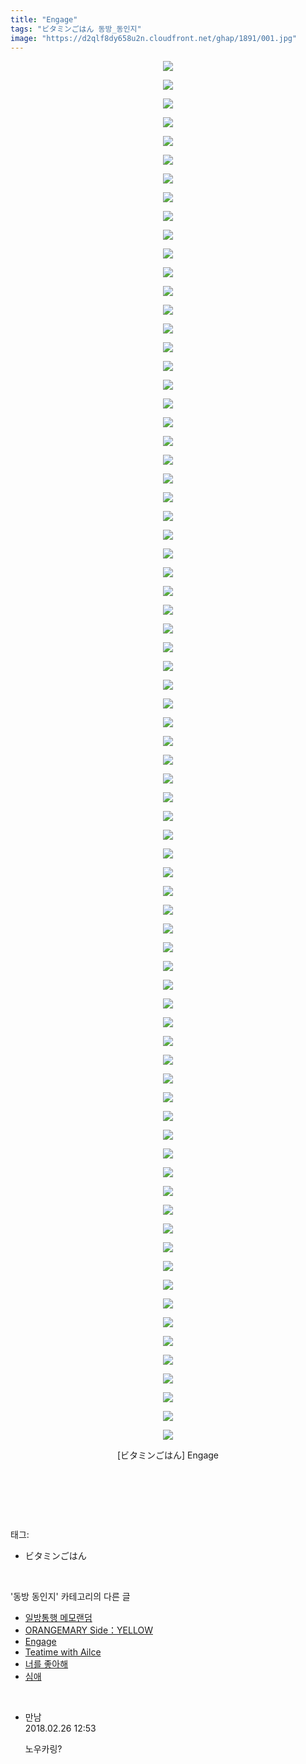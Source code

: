 ```yaml
---
title: "Engage"
tags: "ビタミンごはん 동방_동인지"
image: "https://d2qlf8dy658u2n.cloudfront.net/ghap/1891/001.jpg"
---
```

<div class="article">
<p style="text-align: center; clear: none; float: none;"><img src="{{ site.imgserver12 }}/ghap/1891/001.jpg"/></p>
<p style="text-align: center; clear: none; float: none;"><img src="{{ site.imgserver12 }}/ghap/1891/002.jpg"/></p>
<p style="text-align: center; clear: none; float: none;"><img src="{{ site.imgserver12 }}/ghap/1891/003.jpg"/></p>
<p style="text-align: center; clear: none; float: none;"><img src="{{ site.imgserver12 }}/ghap/1891/004.jpg"/></p>
<p style="text-align: center; clear: none; float: none;"><img src="{{ site.imgserver12 }}/ghap/1891/005.jpg"/></p>
<p style="text-align: center; clear: none; float: none;"><img src="{{ site.imgserver12 }}/ghap/1891/006.jpg"/></p>
<p style="text-align: center; clear: none; float: none;"><img src="{{ site.imgserver12 }}/ghap/1891/007.jpg"/></p>
<p style="text-align: center; clear: none; float: none;"><img src="{{ site.imgserver12 }}/ghap/1891/008.jpg"/></p>
<p style="text-align: center; clear: none; float: none;"><img src="{{ site.imgserver12 }}/ghap/1891/009.jpg"/></p>
<p style="text-align: center; clear: none; float: none;"><img src="{{ site.imgserver12 }}/ghap/1891/010.jpg"/></p>
<p style="text-align: center; clear: none; float: none;"><img src="{{ site.imgserver12 }}/ghap/1891/011.jpg"/></p>
<p style="text-align: center; clear: none; float: none;"><img src="{{ site.imgserver12 }}/ghap/1891/012.jpg"/></p>
<p style="text-align: center; clear: none; float: none;"><img src="{{ site.imgserver12 }}/ghap/1891/013.jpg"/></p>
<p style="text-align: center; clear: none; float: none;"><img src="{{ site.imgserver12 }}/ghap/1891/014.jpg"/></p>
<p style="text-align: center; clear: none; float: none;"><img src="{{ site.imgserver12 }}/ghap/1891/015.jpg"/></p>
<p style="text-align: center; clear: none; float: none;"><img src="{{ site.imgserver12 }}/ghap/1891/016.jpg"/></p>
<p style="text-align: center; clear: none; float: none;"><img src="{{ site.imgserver12 }}/ghap/1891/017.jpg"/></p>
<p style="text-align: center; clear: none; float: none;"><img src="{{ site.imgserver12 }}/ghap/1891/018.jpg"/></p>
<p style="text-align: center; clear: none; float: none;"><img src="{{ site.imgserver12 }}/ghap/1891/019.jpg"/></p>
<p style="text-align: center; clear: none; float: none;"><img src="{{ site.imgserver12 }}/ghap/1891/020.jpg"/></p>
<p style="text-align: center; clear: none; float: none;"><img src="{{ site.imgserver12 }}/ghap/1891/021.jpg"/></p>
<p style="text-align: center; clear: none; float: none;"><img src="{{ site.imgserver12 }}/ghap/1891/022.jpg"/></p>
<p style="text-align: center; clear: none; float: none;"><img src="{{ site.imgserver12 }}/ghap/1891/023.jpg"/></p>
<p style="text-align: center; clear: none; float: none;"><img src="{{ site.imgserver12 }}/ghap/1891/024.jpg"/></p>
<p style="text-align: center; clear: none; float: none;"><img src="{{ site.imgserver12 }}/ghap/1891/025.jpg"/></p>
<p style="text-align: center; clear: none; float: none;"><img src="{{ site.imgserver12 }}/ghap/1891/026.jpg"/></p>
<p style="text-align: center; clear: none; float: none;"><img src="{{ site.imgserver12 }}/ghap/1891/027.jpg"/></p>
<p style="text-align: center; clear: none; float: none;"><img src="{{ site.imgserver12 }}/ghap/1891/028.jpg"/></p>
<p style="text-align: center; clear: none; float: none;"><img src="{{ site.imgserver12 }}/ghap/1891/029.jpg"/></p>
<p style="text-align: center; clear: none; float: none;"><img src="{{ site.imgserver12 }}/ghap/1891/030.jpg"/></p>
<p style="text-align: center; clear: none; float: none;"><img src="{{ site.imgserver12 }}/ghap/1891/031.jpg"/></p>
<p style="text-align: center; clear: none; float: none;"><img src="{{ site.imgserver12 }}/ghap/1891/032.jpg"/></p>
<p style="text-align: center; clear: none; float: none;"><img src="{{ site.imgserver12 }}/ghap/1891/033.jpg"/></p>
<p style="text-align: center; clear: none; float: none;"><img src="{{ site.imgserver12 }}/ghap/1891/034.jpg"/></p>
<p style="text-align: center; clear: none; float: none;"><img src="{{ site.imgserver12 }}/ghap/1891/035.jpg"/></p>
<p style="text-align: center; clear: none; float: none;"><img src="{{ site.imgserver12 }}/ghap/1891/036.jpg"/></p>
<p style="text-align: center; clear: none; float: none;"><img src="{{ site.imgserver12 }}/ghap/1891/037.jpg"/></p>
<p style="text-align: center; clear: none; float: none;"><img src="{{ site.imgserver12 }}/ghap/1891/038.jpg"/></p>
<p style="text-align: center; clear: none; float: none;"><img src="{{ site.imgserver12 }}/ghap/1891/039.jpg"/></p>
<p style="text-align: center; clear: none; float: none;"><img src="{{ site.imgserver12 }}/ghap/1891/040.jpg"/></p>
<p style="text-align: center; clear: none; float: none;"><img src="{{ site.imgserver12 }}/ghap/1891/041.jpg"/></p>
<p style="text-align: center; clear: none; float: none;"><img src="{{ site.imgserver12 }}/ghap/1891/042.jpg"/></p>
<p style="text-align: center; clear: none; float: none;"><img src="{{ site.imgserver12 }}/ghap/1891/043.jpg"/></p>
<p style="text-align: center; clear: none; float: none;"><img src="{{ site.imgserver12 }}/ghap/1891/044.jpg"/></p>
<p style="text-align: center; clear: none; float: none;"><img src="{{ site.imgserver12 }}/ghap/1891/045.jpg"/></p>
<p style="text-align: center; clear: none; float: none;"><img src="{{ site.imgserver12 }}/ghap/1891/046.jpg"/></p>
<p style="text-align: center; clear: none; float: none;"><img src="{{ site.imgserver12 }}/ghap/1891/047.jpg"/></p>
<p style="text-align: center; clear: none; float: none;"><img src="{{ site.imgserver12 }}/ghap/1891/048.jpg"/></p>
<p style="text-align: center; clear: none; float: none;"><img src="{{ site.imgserver12 }}/ghap/1891/049.jpg"/></p>
<p style="text-align: center; clear: none; float: none;"><img src="{{ site.imgserver12 }}/ghap/1891/050.jpg"/></p>
<p style="text-align: center; clear: none; float: none;"><img src="{{ site.imgserver12 }}/ghap/1891/051.jpg"/></p>
<p style="text-align: center; clear: none; float: none;"><img src="{{ site.imgserver12 }}/ghap/1891/052.jpg"/></p>
<p style="text-align: center; clear: none; float: none;"><img src="{{ site.imgserver12 }}/ghap/1891/053.jpg"/></p>
<p style="text-align: center; clear: none; float: none;"><img src="{{ site.imgserver12 }}/ghap/1891/054.jpg"/></p>
<p style="text-align: center; clear: none; float: none;"><img src="{{ site.imgserver12 }}/ghap/1891/055.jpg"/></p>
<p style="text-align: center; clear: none; float: none;"><img src="{{ site.imgserver12 }}/ghap/1891/056.jpg"/></p>
<p style="text-align: center; clear: none; float: none;"><img src="{{ site.imgserver12 }}/ghap/1891/057.jpg"/></p>
<p style="text-align: center; clear: none; float: none;"><img src="{{ site.imgserver12 }}/ghap/1891/058.jpg"/></p>
<p style="text-align: center; clear: none; float: none;"><img src="{{ site.imgserver12 }}/ghap/1891/059.jpg"/></p>
<p style="text-align: center; clear: none; float: none;"><img src="{{ site.imgserver12 }}/ghap/1891/060.jpg"/></p>
<p style="text-align: center; clear: none; float: none;"><img src="{{ site.imgserver12 }}/ghap/1891/061.jpg"/></p>
<p style="text-align: center; clear: none; float: none;"><img src="{{ site.imgserver12 }}/ghap/1891/062.jpg"/></p>
<p style="text-align: center; clear: none; float: none;"><img src="{{ site.imgserver12 }}/ghap/1891/063.jpg"/></p>
<p style="text-align: center; clear: none; float: none;"><img src="{{ site.imgserver12 }}/ghap/1891/064.jpg"/></p>
<p style="text-align: center; clear: none; float: none;"><img src="{{ site.imgserver12 }}/ghap/1891/065.jpg"/></p>
<p style="text-align: center; clear: none; float: none;"><img src="{{ site.imgserver12 }}/ghap/1891/066.jpg"/></p>
<p style="text-align: center; clear: none; float: none;"><img src="{{ site.imgserver12 }}/ghap/1891/067.jpg"/></p>
<p style="text-align: center; clear: none; float: none;"><img src="{{ site.imgserver12 }}/ghap/1891/068.jpg"/></p>
<p style="text-align: center; clear: none; float: none;"><img src="{{ site.imgserver12 }}/ghap/1891/069.jpg"/></p>
<p style="text-align: center; clear: none; float: none;"><img src="{{ site.imgserver12 }}/ghap/1891/070.jpg"/></p>
<p style="text-align: center; clear: none; float: none;"><img src="{{ site.imgserver12 }}/ghap/1891/071.jpg"/></p>
<p style="text-align: center; clear: none; float: none;"><img src="{{ site.imgserver12 }}/ghap/1891/072.jpg"/></p>
<p style="text-align: center; clear: none; float: none;"><img src="{{ site.imgserver12 }}/ghap/1891/073.jpg"/></p>
<p style="text-align: center; clear: none; float: none;"><img src="{{ site.imgserver12 }}/ghap/1891/074.jpg"/></p>
<p style="text-align: center; clear: none; float: none;">[ビタミンごはん] Engage</p>
<p style="text-align: center; clear: none; float: none;"><br/></p>
<p><br/></p>
</div><br/>
<div class="tagTrail">
<p>태그: </p>
<ul>
<li>ビタミンごはん</li>
</ul>
</div><br/>
<div class="another">
<p>'동방 동인지' 카테고리의 다른 글</p>
<ul>
<li><a href="/ghap_1893">일방통행 메모랜덤</a></li>
<li><a href="/ghap_1892">ORANGEMARY Side：YELLOW</a></li>
<li><a href="/ghap_1891">Engage</a></li>
<li><a href="/ghap_1890">Teatime with Ailce</a></li>
<li><a href="/ghap_1889">너를 좋아해</a></li>
<li><a href="/ghap_1888">심애</a></li>
</ul>
</div><br/>
<div class="cb_module cb_fluid">
<div class="cb_wrt cb_profile">
<div class="comment">
<ul>
<li class="cb_thumb_off" id="comment15207079">
<div class="cb_comment_area">
<div class="cb_info_area">
<div class="cb_section">
<span class="cb_nick_name">만남</span>
</div>
<div class="cb_section">
<span class="cb_date">2018.02.26 12:53 </span>
</div>
</div>
<div class="cb_dsc_comment">
<p class="cb_dsc">
											노우카링?
										</p>
</div>
</div></li>
</ul>
</div>
</div><!-- commentList close -->
</div><br/>
